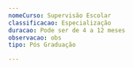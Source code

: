 ```yaml
---
nomeCurso: Supervisão Escolar
classificacao: Especialização
duracao: Pode ser de 4 a 12 meses
observacao: obs
tipo: Pós Graduação

---
```


